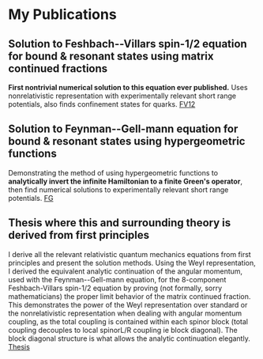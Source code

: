 # My Publications

## Solution to Feshbach--Villars spin-1/2 equation for bound & resonant states using matrix continued fractions
**First nontrivial numerical solution to this equation ever published.** Uses nonrelativistic representation with experimentally relevant short range potentials, also finds confinement states for quarks.
[FV12](2408.15288v1.pdf)


## Solution to Feynman--Gell-mann equation for bound & resonant states using hypergeometric functions
Demonstrating the method of using hypergeometric functions to **analytically invert the infinite Hamiltonian to a finite Green's operator**, then find numerical solutions to experimentally relevant short range potentials. 
[FG](2312.02500v1.pdf)

## Thesis where this and surrounding theory is derived from first principles
I derive all the relevant relativistic quantum mechanics equations from first principles and present the solution methods. Using the Weyl representation, I derived the equivalent analytic continuation of the angular momentum, used with the Feynman--Gell-mann equation, for the 8-component Feshbach-Villars spin-1/2 equation by proving (not formally, sorry mathematicians) the proper limit behavior of the matrix continued fraction. This demonstrates the power of the Weyl representation over standard or the nonrelativistic representation when dealing with angular momentum coupling, as the total coupling is contained within each spinor block (total coupling decouples to local spinorL/R coupling ie block diagonal). The block diagonal structure is what allows the analytic continuation elegantly. [Thesis](Thesis.pdf)
